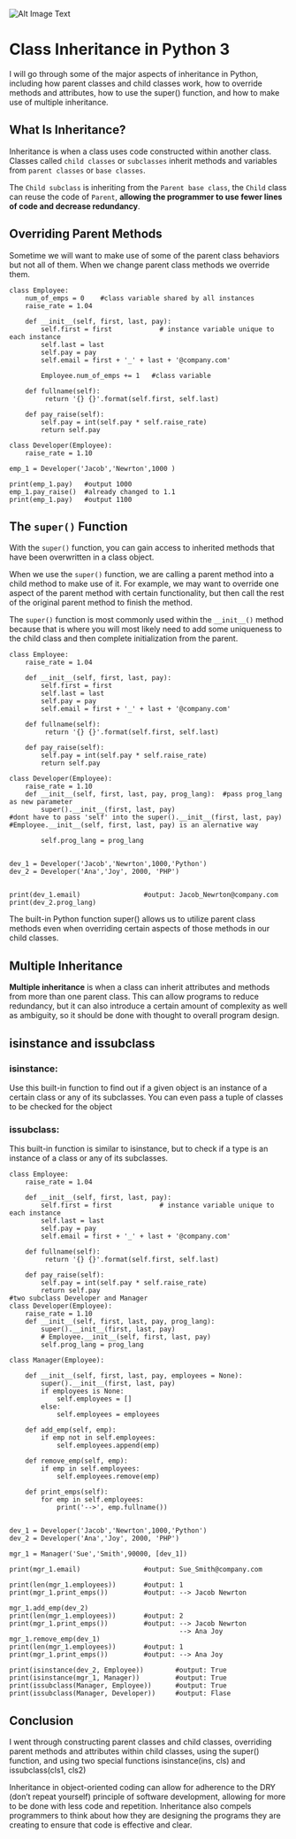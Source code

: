 ![Alt Image Text](https://github.com/Chao-Xi/TechBlog/blob/master/Python/images/jc1.jpg "Headline image")
# Class Inheritance in Python 3
I will go through some of the major aspects of inheritance in Python, including how parent classes and child classes work, how to override methods and attributes, how to use the super() function, and how to make use of multiple inheritance.

## What Is Inheritance?
Inheritance is when a class uses code constructed within another class.
Classes called `child classes` or `subclasses` inherit methods and variables from `parent classes` or `base classes`.

The `Child subclass` is inheriting from the `Parent base class`, the `Child` class can reuse the code of `Parent`, **allowing the programmer to use fewer lines of code and decrease redundancy**.

## Overriding Parent Methods
Sometime we will want to make use of some of the parent class behaviors but not all of them. When we change parent class methods we override them.

```
class Employee:
	num_of_emps = 0    #class variable shared by all instances
	raise_rate = 1.04 

	def __init__(self, first, last, pay):
		self.first = first            # instance variable unique to each instance
		self.last = last
		self.pay = pay
		self.email = first + '_' + last + '@company.com'

		Employee.num_of_emps += 1   #class variable

	def fullname(self):
		 return '{} {}'.format(self.first, self.last)

	def pay_raise(self):
		self.pay = int(self.pay * self.raise_rate)
		return self.pay

class Developer(Employee):
	raise_rate = 1.10

emp_1 = Developer('Jacob','Newrton',1000 )

print(emp_1.pay)   #output 1000
emp_1.pay_raise()  #already changed to 1.1
print(emp_1.pay)   #output 1100
```

## The `super()` Function
With the `super()` function, you can gain access to inherited methods that have been overwritten in a class object.

When we use the `super()` function, we are calling a parent method into a child method to make use of it. For example, we may want to override one aspect of the parent method with certain functionality, but then call the rest of the original parent method to finish the method.

The `super()` function is most commonly used within the `__init__()` method because that is where you will most likely need to add some uniqueness to the child class and then complete initialization from the parent.

```
class Employee:
	raise_rate = 1.04 

	def __init__(self, first, last, pay):
		self.first = first           
		self.last = last
		self.pay = pay
		self.email = first + '_' + last + '@company.com'

	def fullname(self):
		 return '{} {}'.format(self.first, self.last)

	def pay_raise(self):
		self.pay = int(self.pay * self.raise_rate)
		return self.pay

class Developer(Employee):
	raise_rate = 1.10
	def __init__(self, first, last, pay, prog_lang):  #pass prog_lang as new parameter
		super().__init__(first, last, pay)       
#dont have to pass 'self' into the super().__init__(first, last, pay)
#Employee.__init__(self, first, last, pay) is an alernative way
		
		self.prog_lang = prog_lang


dev_1 = Developer('Jacob','Newrton',1000,'Python')
dev_2 = Developer('Ana','Joy', 2000, 'PHP')


print(dev_1.email)                #output: Jacob_Newrton@company.com
print(dev_2.prog_lang)
```
The built-in Python function super() allows us to utilize parent class methods even when overriding certain aspects of those methods in our child classes.

## Multiple Inheritance

**Multiple inheritance** is when a class can inherit attributes and methods from more than one parent class. This can allow programs to reduce redundancy, but it can also introduce a certain amount of complexity as well as ambiguity, so it should be done with thought to overall program design.

## isinstance and issubclass

### isinstance:
Use this built-in function to find out if a given object is an instance of a certain class or any of its subclasses. You can even pass a tuple of classes to be checked for the object

### issubclass:
This built-in function is similar to isinstance, but to check if a type is an instance of a class or any of its subclasses.

```
class Employee:
	raise_rate = 1.04 

	def __init__(self, first, last, pay):
		self.first = first            # instance variable unique to each instance
		self.last = last
		self.pay = pay
		self.email = first + '_' + last + '@company.com'

	def fullname(self):
		 return '{} {}'.format(self.first, self.last)

	def pay_raise(self):
		self.pay = int(self.pay * self.raise_rate)
		return self.pay
#two subclass Developer and Manager
class Developer(Employee):
	raise_rate = 1.10
	def __init__(self, first, last, pay, prog_lang):
		super().__init__(first, last, pay)
		# Employee.__init__(self, first, last, pay)
		self.prog_lang = prog_lang

class Manager(Employee):

	def __init__(self, first, last, pay, employees = None):
		super().__init__(first, last, pay)
		if employees is None:
			self.employees = []
		else:
			self.employees = employees

	def add_emp(self, emp):
		if emp not in self.employees:
			self.employees.append(emp)

	def remove_emp(self, emp):
		if emp in self.employees:
			self.employees.remove(emp)

	def print_emps(self):
		for emp in self.employees:
			print('-->', emp.fullname())		


dev_1 = Developer('Jacob','Newrton',1000,'Python')
dev_2 = Developer('Ana','Joy', 2000, 'PHP')

mgr_1 = Manager('Sue','Smith',90000, [dev_1])

print(mgr_1.email)                #output: Sue_Smith@company.com

print(len(mgr_1.employees))       #output: 1
print(mgr_1.print_emps())         #output: --> Jacob Newrton

mgr_1.add_emp(dev_2)              
print(len(mgr_1.employees))       #output: 2
print(mgr_1.print_emps())         #output: --> Jacob Newrton
                                           --> Ana Joy 
mgr_1.remove_emp(dev_1)          
print(len(mgr_1.employees))       #output: 1
print(mgr_1.print_emps())         #output: --> Ana Joy 

print(isinstance(dev_2, Employee))        #output: True
print(isinstance(mgr_1, Manager))         #output: True
print(issubclass(Manager, Employee))      #output: True
print(issubclass(Manager, Developer))     #output: Flase
```

## Conclusion
I went through constructing parent classes and child classes, overriding parent methods and attributes within child classes, using the super() function, and using two special functions isinstance(ins, cls) and issubclass(cls1, cls2)

Inheritance in object-oriented coding can allow for adherence to the DRY (don’t repeat yourself) principle of software development, allowing for more to be done with less code and repetition. Inheritance also compels programmers to think about how they are designing the programs they are creating to ensure that code is effective and clear.

